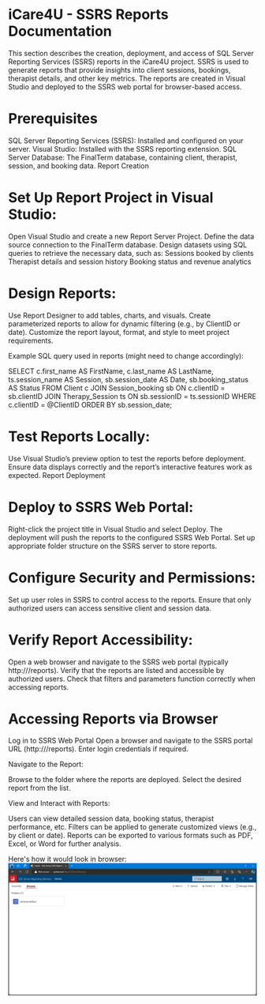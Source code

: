 # iCare4U - SSRS Reports Documentation

This section describes the creation, deployment, and access of SQL Server Reporting Services (SSRS) reports in the iCare4U project. SSRS is used to generate reports that provide insights into client sessions, bookings, therapist details, and other key metrics. The reports are created in Visual Studio and deployed to the SSRS web portal for browser-based access.

# Prerequisites
SQL Server Reporting Services (SSRS): Installed and configured on your server.
Visual Studio: Installed with the SSRS reporting extension.
SQL Server Database: The FinalTerm database, containing client, therapist, session, and booking data.
Report Creation

# Set Up Report Project in Visual Studio:

Open Visual Studio and create a new Report Server Project.
Define the data source connection to the FinalTerm database.
Design datasets using SQL queries to retrieve the necessary data, such as:
Sessions booked by clients
Therapist details and session history
Booking status and revenue analytics

# Design Reports:

Use Report Designer to add tables, charts, and visuals.
Create parameterized reports to allow for dynamic filtering (e.g., by ClientID or date).
Customize the report layout, format, and style to meet project requirements.

Example SQL query used in reports (might need to change accordingly):

SELECT 
    c.first_name AS FirstName,
    c.last_name AS LastName,
    ts.session_name AS Session,
    sb.session_date AS Date,
    sb.booking_status AS Status
FROM 
    Client c
JOIN 
    Session_booking sb ON c.clientID = sb.clientID
JOIN 
    Therapy_Session ts ON sb.sessionID = ts.sessionID
WHERE 
    c.clientID = @ClientID
ORDER BY 
    sb.session_date;

# Test Reports Locally:

Use Visual Studio’s preview option to test the reports before deployment.
Ensure data displays correctly and the report’s interactive features work as expected.
Report Deployment

# Deploy to SSRS Web Portal:

Right-click the project title in Visual Studio and select Deploy.
The deployment will push the reports to the configured SSRS Web Portal.
Set up appropriate folder structure on the SSRS server to store reports.

# Configure Security and Permissions:

Set up user roles in SSRS to control access to the reports.
Ensure that only authorized users can access sensitive client and session data.

# Verify Report Accessibility:

Open a web browser and navigate to the SSRS web portal (typically http://<server>/reports).
Verify that the reports are listed and accessible by authorized users.
Check that filters and parameters function correctly when accessing reports.

# Accessing Reports via Browser
Log in to SSRS Web Portal
Open a browser and navigate to the SSRS portal URL (http://<server>/reports).
Enter login credentials if required.

Navigate to the Report:

Browse to the folder where the reports are deployed.
Select the desired report from the list.

View and Interact with Reports:

Users can view detailed session data, booking status, therapist performance, etc.
Filters can be applied to generate customized views (e.g., by client or date).
Reports can be exported to various formats such as PDF, Excel, or Word for further analysis.

Here's how it would look in browser:
![SQL Server Reporting Services](<Reporting Services Folder.png>)